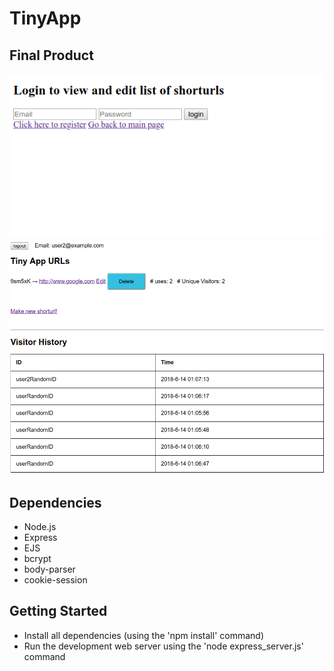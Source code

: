 # TinyApp

## Final Product 
![Screenshot](screenshot.png)
![Screenshot](screenshot2.png)

## Dependencies
- Node.js
- Express
- EJS
- bcrypt
- body-parser
- cookie-session


## Getting Started
- Install all dependencies (using the 'npm install' command)
- Run the development web server using the 'node express_server.js' command